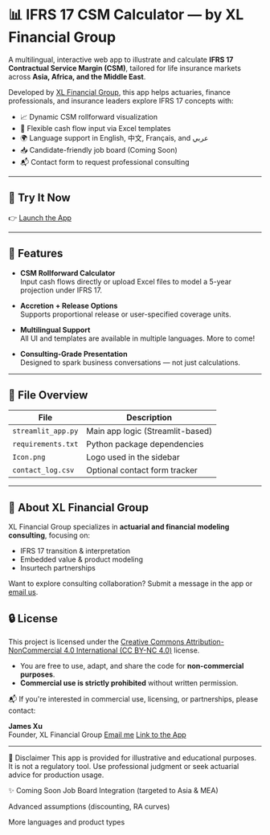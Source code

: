 # 📊 IFRS 17 CSM Calculator — by XL Financial Group

A multilingual, interactive web app to illustrate and calculate **IFRS 17 Contractual Service Margin (CSM)**, tailored for life insurance markets across **Asia, Africa, and the Middle East**.

Developed by [XL Financial Group](#), this app helps actuaries, finance professionals, and insurance leaders explore IFRS 17 concepts with:

- 📈 Dynamic CSM rollforward visualization
- 🧮 Flexible cash flow input via Excel templates
- 🌍 Language support in English, 中文, Français, and عربي
- 📥 Candidate-friendly job board (Coming Soon)
- 📬 Contact form to request professional consulting

---

## 🚀 Try It Now

👉 [Launch the App](https://ifrs17-csm-app.streamlit.app/)

---

## 🧰 Features

- **CSM Rollforward Calculator**  
  Input cash flows directly or upload Excel files to model a 5-year projection under IFRS 17.

- **Accretion + Release Options**  
  Supports proportional release or user-specified coverage units.

- **Multilingual Support**  
  All UI and templates are available in multiple languages. More to come!

- **Consulting-Grade Presentation**  
  Designed to spark business conversations — not just calculations.

---

## 📂 File Overview

| File | Description |
|------|-------------|
| `streamlit_app.py` | Main app logic (Streamlit-based) |
| `requirements.txt` | Python package dependencies |
| `Icon.png` | Logo used in the sidebar |
| `contact_log.csv` | Optional contact form tracker |

---

## 💼 About XL Financial Group

XL Financial Group specializes in **actuarial and financial modeling consulting**, focusing on:
- IFRS 17 transition & interpretation
- Embedded value & product modeling
- Insurtech partnerships

Want to explore consulting collaboration? Submit a message in the app or [email us](mailto:jamesxuwansi@gmail.com).

## 🔒 License

This project is licensed under the [Creative Commons Attribution-NonCommercial 4.0 International (CC BY-NC 4.0)](https://creativecommons.org/licenses/by-nc/4.0/) license.

- You are free to use, adapt, and share the code for **non-commercial purposes**.
- **Commercial use is strictly prohibited** without written permission.

📬 If you're interested in commercial use, licensing, or partnerships, please contact:

**James Xu**  
Founder, XL Financial Group 
[Email me](jamesxuwansi@gmail.com)
[Link to the App](https://ifrs17-csm-app.streamlit.app/)

---

📜 Disclaimer
This app is provided for illustrative and educational purposes. It is not a regulatory tool. Use professional judgment or seek actuarial advice for production usage.

✨ Coming Soon
Job Board Integration (targeted to Asia & MEA)

Advanced assumptions (discounting, RA curves)

More languages and product types
